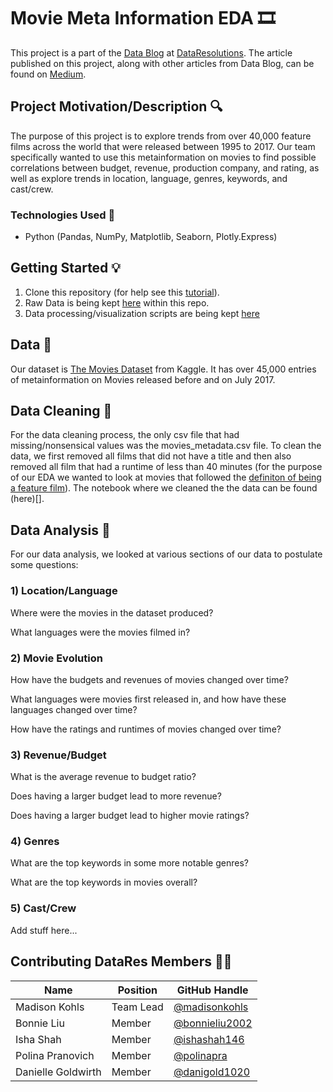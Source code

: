 # Movie Meta Information EDA :film_strip:
This project is a part of the [Data Blog](https://datares.github.io/#/datablog) at [DataResolutions](https://datares.github.io/#/).  The article published on this project, along with other articles from Data Blog, can be found on [Medium](https://medium.com/@ucladatares).

## Project Motivation/Description :mag:
The purpose of this project is to explore trends from over 40,000 feature films across the world that were released between 1995 to 2017. Our team specifically wanted to use this metainformation on movies to find possible correlations between budget, revenue, production company, and rating, as well as explore trends in location, language, genres, keywords, and cast/crew.

### Technologies Used :floppy_disk:
* Python (Pandas, NumPy, Matplotlib, Seaborn, Plotly.Express)

## Getting Started :bulb:
1. Clone this repository (for help see this [tutorial](https://help.github.com/articles/cloning-a-repository/)).
2. Raw Data is being kept [here]() within this repo.  
3. Data processing/visualization scripts are being kept [here]()

## Data :page_with_curl:
Our dataset is [The Movies Dataset](https://www.kaggle.com/rounakbanik/the-movies-dataset) from Kaggle. It has over 45,000 entries of metainformation on Movies released before and on July 2017.

## Data Cleaning :broom:
For the data cleaning process, the only csv file that had missing/nonsensical values was the movies_metadata.csv file. To clean the data, we first removed all films that did not have a title and then also removed all film that had a runtime of less than 40 minutes (for the purpose of our EDA we wanted to look at movies that followed the [definiton of being a feature film](https://en.wikipedia.org/wiki/Feature_film)). The notebook where we cleaned the the data can be found (here)[].

## Data Analysis 	:movie_camera:
For our data analysis, we looked at various sections of our data to postulate some questions:
### 1) Location/Language
Where were the movies in the dataset produced?

What languages were the movies filmed in?
### 2) Movie Evolution
How have the budgets and revenues of movies changed over time?

What languages were movies first released in, and how have these languages changed over time?

How have the ratings and runtimes of movies changed over time?
### 3) Revenue/Budget
What is the average revenue to budget ratio?

Does having a larger budget lead to more revenue?

Does having a larger budget lead to higher movie ratings?
### 4) Genres
What are the top keywords in some more notable genres?

What are the top keywords in movies overall?
### 5) Cast/Crew
Add stuff here... 

## Contributing DataRes Members :dancing_women:

|Name     | Position | GitHub Handle   | 
|---------|----------|----------------|
|Madison Kohls | Team Lead | [@madisonkohls](https://github.com/madisonkohls) |
|Bonnie Liu | Member | [@bonnieliu2002](https://github.com/bonnieliu2002) |
|Isha Shah | Member | [@ishashah146](https://github.com/ishashah146) |
|Polina Pranovich | Member | [@polinapra](https://github.com/polinapra) |
|Danielle Goldwirth | Member | [@danigold1020](https://github.com/danigold1020) |
